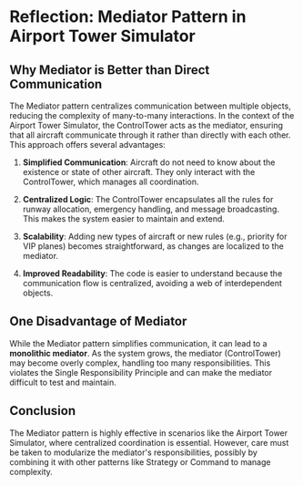 # Reflection: Mediator Pattern in Airport Tower Simulator

## Why Mediator is Better than Direct Communication

The Mediator pattern centralizes communication between multiple objects, reducing the complexity of many-to-many interactions. In the context of the Airport Tower Simulator, the ControlTower acts as the mediator, ensuring that all aircraft communicate through it rather than directly with each other. This approach offers several advantages:

1. **Simplified Communication**: Aircraft do not need to know about the existence or state of other aircraft. They only interact with the ControlTower, which manages all coordination.

2. **Centralized Logic**: The ControlTower encapsulates all the rules for runway allocation, emergency handling, and message broadcasting. This makes the system easier to maintain and extend.

3. **Scalability**: Adding new types of aircraft or new rules (e.g., priority for VIP planes) becomes straightforward, as changes are localized to the mediator.

4. **Improved Readability**: The code is easier to understand because the communication flow is centralized, avoiding a web of interdependent objects.

## One Disadvantage of Mediator

While the Mediator pattern simplifies communication, it can lead to a **monolithic mediator**. As the system grows, the mediator (ControlTower) may become overly complex, handling too many responsibilities. This violates the Single Responsibility Principle and can make the mediator difficult to test and maintain.

## Conclusion

The Mediator pattern is highly effective in scenarios like the Airport Tower Simulator, where centralized coordination is essential. However, care must be taken to modularize the mediator's responsibilities, possibly by combining it with other patterns like Strategy or Command to manage complexity.